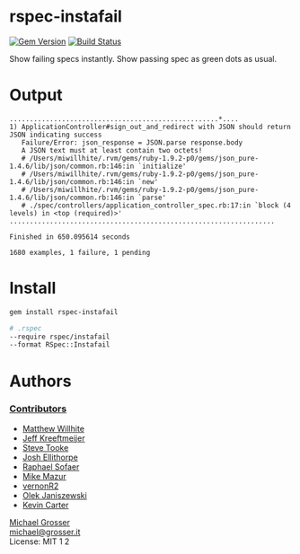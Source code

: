 # rspec-instafail
[![Gem Version](https://badge.fury.io/rb/rspec-instafail.svg)](https://rubygems.org/gems/rspec-instafail)
[![Build Status](https://travis-ci.org/grosser/rspec-instafail.svg)](https://travis-ci.org/grosser/rspec-instafail)

Show failing specs instantly. Show passing spec as green dots as usual.

Output
======

```
....................................................*....
1) ApplicationController#sign_out_and_redirect with JSON should return JSON indicating success
   Failure/Error: json_response = JSON.parse response.body
   A JSON text must at least contain two octets!
   # /Users/miwillhite/.rvm/gems/ruby-1.9.2-p0/gems/json_pure-1.4.6/lib/json/common.rb:146:in `initialize'
   # /Users/miwillhite/.rvm/gems/ruby-1.9.2-p0/gems/json_pure-1.4.6/lib/json/common.rb:146:in `new'
   # /Users/miwillhite/.rvm/gems/ruby-1.9.2-p0/gems/json_pure-1.4.6/lib/json/common.rb:146:in `parse'
   # ./spec/controllers/application_controller_spec.rb:17:in `block (4 levels) in <top (required)>'
..................................................................

Finished in 650.095614 seconds

1680 examples, 1 failure, 1 pending
```



Install
=======

```Bash
gem install rspec-instafail

# .rspec
--require rspec/instafail
--format RSpec::Instafail
```

Authors
=======

### [Contributors](http://github.com/grosser/rspec-instafail/contributors)
 - [Matthew Willhite](http://github.com/miwillhite)
 - [Jeff Kreeftmeijer](http://jeffkreeftmeijer.com)
 - [Steve Tooke](http://tooky.github.com)
 - [Josh Ellithorpe](https://github.com/zquestz)
 - [Raphael Sofaer](https://github.com/rsofaer)
 - [Mike Mazur](https://github.com/mikem)
 - [vernonR2](https://github.com/vernonR2)
 - [Olek Janiszewski](https://github.com/exviva)
 - [Kevin Carter](https://github.com/DexterTheDragon)

[Michael Grosser](http://grosser.it)<br/>
michael@grosser.it<br/>
License: MIT
1
2
